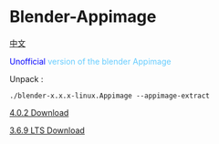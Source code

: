 # Blender-Appimage
[中文](https://github.com/erroreutopia/Blender-Appimage/blob/main/README-zh.md)

<font color=Blue>Unofficial</font> 
<font color="66ccff">version of the blender Appimage</font>

Unpack :
```shell
./blender-x.x.x-linux.Appimage --appimage-extract
```

[4.0.2 Download](https://github.com/erroreutopia/Blender-Appimage/releases/download/blender/blender-4.0.2-linux.Appimage)

[3.6.9 LTS Download](https://github.com/erroreutopia/Blender-Appimage/releases/download/blender/blender-3.6.9LTS2025-linux.Appimage)
